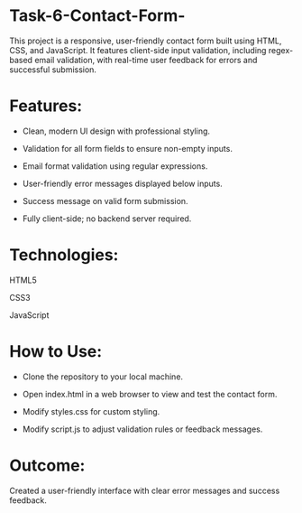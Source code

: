 ﻿# Task-6-Contact-Form-
 
This project is a responsive, user-friendly contact form built using HTML, CSS, and JavaScript. It features client-side input validation, including regex-based email validation, with real-time user feedback for errors and successful submission.

# Features:
- Clean, modern UI design with professional styling.

- Validation for all form fields to ensure non-empty inputs.

- Email format validation using regular expressions.

- User-friendly error messages displayed below inputs.

- Success message on valid form submission.

- Fully client-side; no backend server required.

# Technologies:
HTML5

CSS3

JavaScript

# How to Use:
* Clone the repository to your local machine.

* Open index.html in a web browser to view and test the contact form.

* Modify styles.css for custom styling.

* Modify script.js to adjust validation rules or feedback messages.


# Outcome:
Created a user-friendly interface with clear error messages and success feedback.



